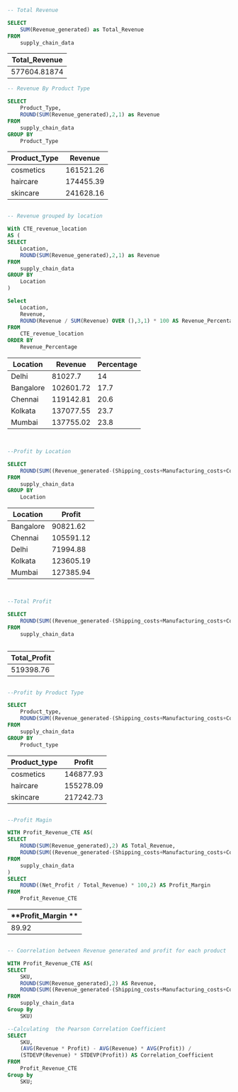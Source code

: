 ~~~ SQL
-- Total Revenue

SELECT 
	SUM(Revenue_generated) as Total_Revenue
FROM 
	supply_chain_data

~~~

| **Total_Revenue**   |
|--------------|
| 577604.81874 |





~~~ SQL
-- Revenue By Product Type 

SELECT 
	Product_Type,
	ROUND(SUM(Revenue_generated),2,1) as Revenue
FROM 
	supply_chain_data
GROUP BY
	Product_Type


~~~

| **Product_Type**   |  **Revenue** |
|--------------------|--------------|
| cosmetics	|         161521.26 |
| haircare	|         174455.39 |
| skincare	|         241628.16 |







~~~ SQL 

-- Revenue grouped by location 

With CTE_revenue_location  
AS (
SELECT
	Location, 
	ROUND(SUM(Revenue_generated),2,1) as Revenue 
FROM
	supply_chain_data 
GROUP BY 
	Location 
) 

Select 
	Location, 
	Revenue, 
	ROUND(Revenue / SUM(Revenue) OVER (),3,1) * 100 AS Revenue_Percentage 
FROM 
	CTE_revenue_location  
ORDER BY  
	Revenue_Percentage 


~~~  

| **Location**   |  **Revenue** | **Percentage** |
|----------------|--------------|----------------|  
|Delhi	         |   81027.7    |     14         |
|Bangalore	 |  102601.72   |     17.7       |
|Chennai	 |  119142.81   |     20.6       |
|Kolkata	 |  137077.55   |     23.7       |
|Mumbai	         |  137755.02   |     23.8       |





~~~ SQL 


--Profit by Location

SELECT
	ROUND(SUM((Revenue_generated-(Shipping_costs+Manufacturing_costs+Costs))),2) AS Profit
FROM
	supply_chain_data
GROUP BY 
	Location

~~~

| **Location**   |  **Profit** |
|----------------|-------------|           
|Bangalore	 |90821.62     |
|Chennai	 |105591.12    |
|Delhi	         |71994.88     |
|Kolkata	 |123605.19    |
|Mumbai	         |127385.94    |




~~~ SQL


--Total Profit

SELECT
	ROUND(SUM((Revenue_generated-(Shipping_costs+Manufacturing_costs+Costs))),2) AS Total_Profit
FROM
	supply_chain_data



~~~

| **Total_Profit** |
|------------------|
|    519398.76     |








~~~SQL

--Profit by Product Type

SELECT
	Product_type,
	ROUND(SUM((Revenue_generated-(Shipping_costs+Manufacturing_costs+Costs))),2) AS Profit
FROM
	supply_chain_data
GROUP BY 
	Product_type


~~~



| **Product_type** |   **Profit** |
|------------------|--------------|
|cosmetics         |   146877.93  |
|haircare	   |   155278.09  |
|skincare	   |   217242.73  |





~~~ SQL

--Profit Magin

WITH Profit_Revenue_CTE AS(
SELECT 
	ROUND(SUM(Revenue_generated),2) AS Total_Revenue,
	ROUND(SUM((Revenue_generated-(Shipping_costs+Manufacturing_costs+Costs))),2) AS Net_Profit
FROM 
	supply_chain_data
)
SELECT 
    ROUND((Net_Profit / Total_Revenue) * 100,2) AS Profit_Margin
FROM 
	Profit_Revenue_CTE


~~~


| **Profit_Margin ** |
|--------------------|
|    89.92           |






~~~ SQL

-- Coorrelation between Revenue generated and profit for each product

WITH Profit_Revenue_CTE AS(
SELECT 
	SKU,
	ROUND(SUM(Revenue_generated),2) AS Revenue,
	ROUND(SUM((Revenue_generated-(Shipping_costs+Manufacturing_costs+Costs))),2) AS Profit
FROM 
	supply_chain_data
Group By 
	SKU)

--Calculating  the Pearson Correlation Coefficient
SELECT 
	SKU,
    (AVG(Revenue * Profit) - AVG(Revenue) * AVG(Profit)) / 
    (STDEVP(Revenue) * STDEVP(Profit)) AS Correlation_Coefficient
FROM 
    Profit_Revenue_CTE
Group by 
	SKU;
 


